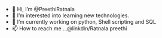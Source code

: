 - 👋 Hi, I’m @PreethiRatnala
- 👀 I’m interested into learning new technologies.
- 🌱 I’m currently working on python, Shell scripting and SQL
- 📫 How to reach me ...@linkdin/Ratnala preethi

<!--- Currently working at Capgemini as a automation engineer, responsiable for creating scripts for repeated tasks in teams.

--->
